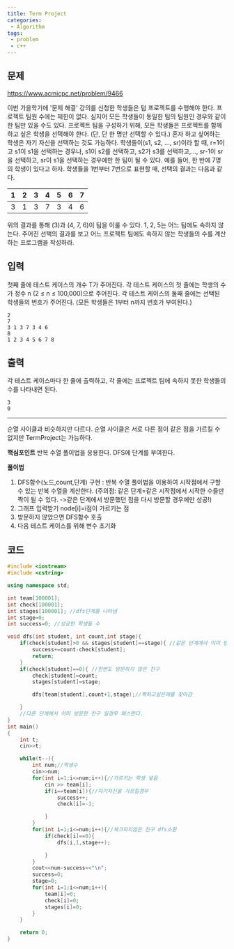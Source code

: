 ```yaml
---
title: Term Project
categories:
 - Algorithm
tags:
 - problem
 - c++
---
```


## 문제

[https://www.acmicpc.net/problem/9466
](https://www.acmicpc.net/problem/9466
)

이번 가을학기에 '문제 해결' 강의를 신청한 학생들은 텀 프로젝트를 수행해야 한다. 프로젝트 팀원 수에는 제한이 없다. 심지어 모든 학생들이 동일한 팀의 팀원인 경우와 같이 한 팀만 있을 수도 있다. 프로젝트 팀을 구성하기 위해, 모든 학생들은 프로젝트를 함께하고 싶은 학생을 선택해야 한다. (단, 단 한 명만 선택할 수 있다.) 혼자 하고 싶어하는 학생은 자기 자신을 선택하는 것도 가능하다.
학생들이(s1, s2, ..., sr)이라 할 때, r=1이고 s1이 s1을 선택하는 경우나, s1이 s2를 선택하고, s2가 s3를 선택하고,..., sr-1이 sr을 선택하고, sr이 s1을 선택하는 경우에만 한 팀이 될 수 있다.
예를 들어, 한 반에 7명의 학생이 있다고 하자. 학생들을 1번부터 7번으로 표현할 때, 선택의 결과는 다음과 같다.

| 1 | 2 | 3 | 4 | 5 | 6 | 7 |
|--------|--------|--------|--------|--------|--------|--------|
| 3 | 1 | 3 | 7 | 3 | 4 | 6 |

위의 결과를 통해 (3)과 (4, 7, 6)이 팀을 이룰 수 있다. 1, 2, 5는 어느 팀에도 속하지 않는다.
주어진 선택의 결과를 보고 어느 프로젝트 팀에도 속하지 않는 학생들의 수를 계산하는 프로그램을 작성하라.

## 입력

첫째 줄에 테스트 케이스의 개수 T가 주어진다. 각 테스트 케이스의 첫 줄에는 학생의 수가 정수 n (2 ≤ n ≤ 100,000)으로 주어진다. 각 테스트 케이스의 둘째 줄에는 선택된 학생들의 번호가 주어진다. (모든 학생들은 1부터 n까지 번호가 부여된다.)
```
2
7
3 1 3 7 3 4 6
8
1 2 3 4 5 6 7 8
```

## 출력

각 테스트 케이스마다 한 줄에 출력하고, 각 줄에는 프로젝트 팀에 속하지 못한 학생들의 수를 나타내면 된다.
```
3
0
```

_ _ _


순열 사이클과 비슷하지만 다르다.
순열 사이클은 서로 다른 점이 같은 점을 가르킬 수 없지만 TermProject는 가능하다.

**핵심포인트**
반복 수열 풀이법을 응용한다.
DFS에 단계를 부여한다.

**풀이법**
1. DFS함수(노드,count,단계) 구현 : 반복 수열 풀이법을 이용하여 시작점에서 구할 수 있는 반복 수열을 계산한다. (주의점: 같은 단계=같은 시작점에서 시작한 수들만 짝이 될 수 있다. ->같은 단계에서 방문했던 점을 다시 방문할 경우에만 성공!)
2. 그래프 입력받기 node[i]=i점이 가르키는 점
3. 방문하지 않았으면 DFS함수 호출
4. 다음 테스트 케이스를 위해 변수 초기화

## 코드

```c++
#include <iostream>
#include <cstring>

using namespace std;

int team[100001];
int check[100001];
int stages[100001]; //dfs단계를 나타냄
int stage=0;
int success=0; //성공한 학생들 수

void dfs(int student, int count,int stage){
    if(check[student]>0 && stages[student]==stage){ //같은 단계에서 이미 방문한 친구일경우
        success+=count-check[student];
        return;
    }
    if(check[student]==0){ //한번도 방문하지 않은 친구
        check[student]=count;
        stages[student]=stage;

        dfs(team[student],count+1,stage);//짝하고싶은애를 찾아감

    }
    //다른 단계에서 이미 방문한 친구 일경우 패스한다.
}
int main()
{
    int t;
    cin>>t;

    while(t--){
        int num;//학생수
        cin>>num;
        for(int i=1;i<=num;i++){//가르키는 학생 넣음
            cin >> team[i];
            if(i==team[i]){//자기자신을 가르킬경우
                success++;
                check[i]=-1;

            }
        }
        for(int i=1;i<=num;i++){//체크되지않은 친구 dfs소환
            if(check[i]==0){
                dfs(i,1,stage++);

            }
        }
        cout<<num-success<<"\n";
        success=0;
        stage=0;
        for(int i=1;i<=num;i++){
            team[i]=0;
            check[i]=0;
            stages[i]=0;
        }
    }

    return 0;
}
```
